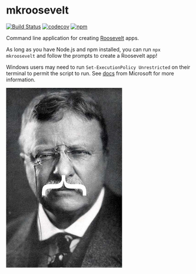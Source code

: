 mkroosevelt
===

[![Build Status](https://github.com/rooseveltframework/mkroosevelt/workflows/CI/badge.svg
)](https://github.com/rooseveltframework/mkroosevelt/actions?query=workflow%3ACI) [![codecov](https://codecov.io/gh/rooseveltframework/mkroosevelt/branch/master/graph/badge.svg)](https://codecov.io/gh/rooseveltframework/mkroosevelt) [![npm](https://img.shields.io/npm/v/mkroosevelt.svg)](https://www.npmjs.com/package/mkroosevelt)

Command line application for creating [Roosevelt](https://github.com/rooseveltframework/roosevelt) apps.

As long as you have Node.js and npm installed, you can run `npx mkroosevelt` and follow the prompts to create a Roosevelt app!

Windows users may need to run `Set-ExecutionPolicy Unrestricted` on their terminal to permit the script to run. See [docs](https://learn.microsoft.com/en-us/powershell/module/microsoft.powershell.core/about/about_execution_policies) from Microsoft for more information.

![Teddy Roosevelt's facial hair is a curly brace.](https://raw.githubusercontent.com/rooseveltframework/generator-roosevelt/master/generators/app/templates/statics/images/teddy.jpg "Teddy Roosevelt's facial hair is a curly brace.")
